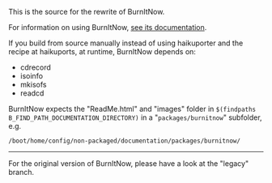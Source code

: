 This is the source for the rewrite of BurnItNow.

For information on using BurnItNow, [see its documentation](http://rawgit.com/HaikuArchives/BurnItNow/master/Docs/ReadMe.html).

If you build from source manually instead of using haikuporter and the recipe at haikuports, at runtime, BurnItNow depends on:

*   cdrecord
*	isoinfo
*   mkisofs
*   readcd

BurnItNow expects the "ReadMe.html" and "images" folder in
`$(findpaths B_FIND_PATH_DOCUMENTATION_DIRECTORY)` in a "`packages/burnitnow`" subfolder, e.g.

    /boot/home/config/non-packaged/documentation/packages/burnitnow/

* * *

For the original version of BurnItNow, please have a look at the "legacy" branch.
